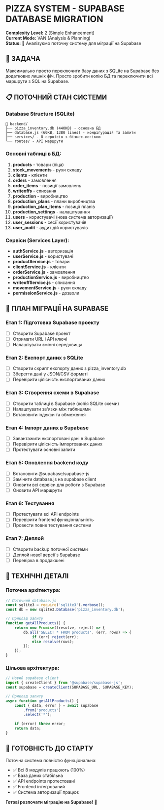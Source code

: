 # PIZZA SYSTEM - SUPABASE DATABASE MIGRATION
**Complexity Level:** 2 (Simple Enhancement)  
**Current Mode:** VAN (Analysis & Planning)  
**Status:** 🔄 Аналізуємо поточну систему для міграції на Supabase

## 🎯 ЗАДАЧА
Максимально просто переключити базу даних з SQLite на Supabase без додаткових лишніх фіч. Просто зробити копію БД та переключити всі маршрути з SQL на Supabase.

## 📋 ПОТОЧНИЙ СТАН СИСТЕМИ

### Database Structure (SQLite)
```
📂 backend/
├── pizza_inventory.db (440KB) - основна БД
├── database.js (60KB, 1380 lines) - конфігурація та запити
├── services/ - 8 сервісів з бізнес-логікою
└── routes/ - API маршрути
```

### Основні таблиці в БД:
1. **products** - товари (піца)
2. **stock_movements** - рухи складу  
3. **clients** - клієнти
4. **orders** - замовлення
5. **order_items** - позиції замовлень
6. **writeoffs** - списання
7. **production** - виробництво
8. **production_plans** - плани виробництва
9. **production_plan_items** - позиції планів
10. **production_settings** - налаштування
11. **users** - користувачі (нова система авторизації)
12. **user_sessions** - сесії користувачів
13. **user_audit** - аудит дій користувачів

### Сервіси (Services Layer):
- **authService.js** - авторизація
- **userService.js** - користувачі  
- **productService.js** - товари
- **clientService.js** - клієнти
- **orderService.js** - замовлення
- **productionService.js** - виробництво
- **writeoffService.js** - списання
- **movementService.js** - рухи складу
- **permissionService.js** - дозволи

## 🔄 ПЛАН МІГРАЦІЇ НА SUPABASE

### Етап 1: Підготовка Supabase проекту
- [ ] Створити Supabase проект
- [ ] Отримати URL і API ключі
- [ ] Налаштувати змінні середовища

### Етап 2: Експорт даних з SQLite  
- [ ] Створити скрипт експорту даних з pizza_inventory.db
- [ ] Зберегти дані у JSON/CSV форматі
- [ ] Перевірити цілісність експортованих даних

### Етап 3: Створення схеми в Supabase
- [ ] Створити таблиці в Supabase (копія SQLite схеми)
- [ ] Налаштувати зв'язки між таблицями
- [ ] Встановити індекси та обмеження

### Етап 4: Імпорт даних в Supabase
- [ ] Завантажити експортовані дані в Supabase
- [ ] Перевірити цілісність імпортованих даних
- [ ] Протестувати основні запити

### Етап 5: Оновлення backend коду
- [ ] Встановити @supabase/supabase-js
- [ ] Замінити database.js на supabase client
- [ ] Оновити всі сервіси для роботи з Supabase
- [ ] Оновити API маршрути

### Етап 6: Тестування
- [ ] Протестувати всі API endpoints
- [ ] Перевірити frontend функціональність
- [ ] Провести повне тестування системи

### Етап 7: Деплой
- [ ] Створити backup поточної системи
- [ ] Деплой нової версії з Supabase
- [ ] Перевірка в продакшені

## 📝 ТЕХНІЧНІ ДЕТАЛІ

### Поточна архітектура:
```javascript
// Поточний database.js
const sqlite3 = require('sqlite3').verbose();
const db = new sqlite3.Database('pizza_inventory.db');

// Приклад запиту
function getAllProducts() {
    return new Promise((resolve, reject) => {
        db.all('SELECT * FROM products', (err, rows) => {
            if (err) reject(err);
            else resolve(rows);
        });
    });
}
```

### Цільова архітектура:
```javascript
// Новий supabase client
import { createClient } from '@supabase/supabase-js';
const supabase = createClient(SUPABASE_URL, SUPABASE_KEY);

// Приклад запиту
async function getAllProducts() {
    const { data, error } = await supabase
        .from('products')
        .select('*');
    
    if (error) throw error;
    return data;
}
```

## 🎲 ГОТОВНІСТЬ ДО СТАРТУ
Поточна система повністю функціональна:
- ✅ Всі 8 модулів працюють (100%)
- ✅ База даних стабільна
- ✅ API endpoints протестовані  
- ✅ Frontend інтегрований
- ✅ Система авторизації працює

**Готові розпочати міграцію на Supabase!** 🚀
